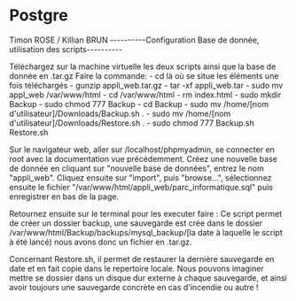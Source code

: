 # Postgre
Timon ROSE / Killian BRUN
----------Configuration Base de donnée, utilisation des scripts----------

Téléchargez sur la machine virtuelle les deux scripts ainsi que la base de donnée en .tar.gz
Faire la commande:  - cd là où se situe les éléments une fois téléchargés
                    - gunzip appli_web.tar.gz
                    - tar -xf appli_web.tar
                    - sudo mv appl_web /var/www/html
                    - cd /var/www/html
                    - rm index.html
                    - sudo mkdir Backup
                    - sudo chmod 777 Backup
                    - cd Backup
                    - sudo mv /home/[nom d'utilisateur]/Downloads/Backup.sh .
                    - sudo mv /home/[nom d'utilisateur]/Downloads/Restore.sh .
                    - sudo chmod 777 Backup.sh Restore.sh
                    
Sur le navigateur web, aller sur /localhost/phpmyadmin, se connecter en root avec la 
documentation vue précédemment.
Créez une nouvelle base de donnée en cliquant sur "nouvelle base de données", entrez le nom 
"appli_web". Cliquez ensuite sur "import", puis "browse...", sélectionnez ensuite le fichier
"/var/www/html/appli_web/parc_informatique.sql" puis enregistrer en bas de la page.

Retournez ensuite sur le terminal
pour les executer faire : <sh Backup.sh>
Ce script permet de créer un dossier backup, une sauvegarde est crée dans le dossier 
/var/www/html/Backup/backups/mysql_backup/[la date à laquelle le script à été lancé)
nous avons donc un fichier en .tar.gz.

Concernant Restore.sh, il permet de restaurer la dernière sauvegarde en date et en fait copie dans le repertoire locale.
Nous pouvons imaginer mettre se dossier dans un disque dur externe à chaque sauvegarde, et ainsi avoir toujours une sauvegarde 
concrète en cas d'incendie ou autre !
